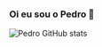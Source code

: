 ### Oi eu sou o Pedro 🤙
![Pedro GitHub stats](https://github-readme-stats.vercel.app/api?username=pedroturba&show_icons=true&theme=dracula)
